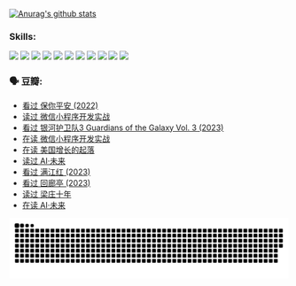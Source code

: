 
[![Anurag's github stats](https://github-readme-stats.vercel.app/api?username=w940853815)](https://github.com/anuraghazra/github-readme-stats)

### Skills:

<code><img height="32" src="https://cdn.jsdelivr.net/npm/simple-icons@v5/icons/python.svg"></code>
<code><img height="32" src="https://cdn.jsdelivr.net/npm/simple-icons@v5/icons/javascript.svg"></code>
<code><img height="32" src="https://cdn.jsdelivr.net/npm/simple-icons@v5/icons/django.svg"></code>
<code><img height="32" src="https://cdn.jsdelivr.net/npm/simple-icons@v5/icons/flask.svg"></code>
<code><img height="32" src="https://cdn.jsdelivr.net/npm/simple-icons@v5/icons/vuetify.svg"></code>
<code><img height="32" src="https://cdn.jsdelivr.net/npm/simple-icons@v5/icons/git.svg"></code>
<code><img height="32" src="https://cdn.jsdelivr.net/npm/simple-icons@v5/icons/docker.svg"></code>
<code><img height="32" src="https://cdn.jsdelivr.net/npm/simple-icons@v5/icons/postgresql.svg"></code>
<code><img height="32" src="https://cdn.jsdelivr.net/npm/simple-icons@v5/icons/elasticsearch.svg"></code>
<code><img height="32" src="https://cdn.jsdelivr.net/npm/simple-icons@v5/icons/macos.svg"></code>
<code><img height="32" src="https://cdn.jsdelivr.net/npm/simple-icons@v5/icons/linux.svg"></code>

### 🗣 豆瓣:

<!-- DOUBAN-ACTIVITIES:START -->
- [看过 保你平安‎ (2022)](https://www.douban.com/people/136069238/status/4239139510/?_i=84458429)
- [读过 微信小程序开发实战](https://www.douban.com/people/136069238/status/4237321528/?_i=84458429)
- [看过 银河护卫队3 Guardians of the Galaxy Vol. 3‎ (2023)](https://www.douban.com/people/136069238/status/4236631849/?_i=84458429)
- [在读 微信小程序开发实战](https://www.douban.com/people/136069238/status/4230177692/?_i=84458429)
- [在读 美国增长的起落](https://www.douban.com/people/136069238/status/4220055912/?_i=84458429)
- [读过 AI·未来](https://www.douban.com/people/136069238/status/4220054171/?_i=84458429)
- [看过 满江红‎ (2023)](https://www.douban.com/people/136069238/status/4219146433/?_i=84458429)
- [看过 回廊亭‎ (2023)](https://www.douban.com/people/136069238/status/4215992758/?_i=84458429)
- [读过 梁庄十年](https://www.douban.com/people/136069238/status/4206664969/?_i=84458429)
- [在读 AI·未来](https://www.douban.com/people/136069238/status/4206653520/?_i=84458429)
<!-- DOUBAN-ACTIVITIES:END -->


![Snake animation](https://raw.githubusercontent.com/w940853815/w940853815/output/github-contribution-grid-snake.svg)

<!--
**w940853815/w940853815** is a ✨ _special_ ✨ repository because its `README.md` (this file) appears on your GitHub profile.

Here are some ideas to get you started:

- 🔭 I’m currently working on ...
- 🌱 I’m currently learning ...
- 👯 I’m looking to collaborate on ...
- 🤔 I’m looking for help with ...
- 💬 Ask me about ...
- 📫 How to reach me: ...
- 😄 Pronouns: ...
- ⚡ Fun fact: ...
-->
